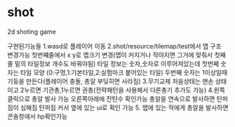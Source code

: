 # shot
2d shoting game

구현된기능들
1.wasd로 플레이어 이동
2.shot/resource/tilemap/test에서 맵 구조 변경가능
	첫번쨰줄에서 x y로 맵크기 변경(맵이 커지거나 작아지면 그거에 맞춰서 첫째줄 밑의 타일정보 개수도 바꿔야됨)
	타일 정보는 숫자,숫자로 이루어져있는데 첫번째 숫자는 타일 모양 (0:구멍,1:기본타일,2:실험마크 붙어있는 타일)
	두번째 숫자는 1이상일때 기둥을 만든다(플레이어 충돌, 총알 부딪히면 사라짐)
3.무기교체 처음상태는 맨손 상태이고 2누르면 기관총,1누르면 권총(전략패턴을 사용해서 다른총기 추가도 가능)
4.왼쪽클릭으로 총알 발사 가능
	오른쪽아래에 잔탄수 확인가능
	총알을 연속으로 발사하면 탄퍼짐이 심해짐
	탄퍼짐 커서 옆에 있는 ui로 확인 가능
5. 맵에 있는 적에게 총알을 발사하면 콘솔창에서 hp확인가능
	
